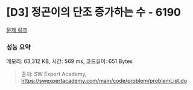 # [D3] 정곤이의 단조 증가하는 수 - 6190 

[문제 링크](https://swexpertacademy.com/main/code/problem/problemDetail.do?contestProbId=AWcPjEuKAFgDFAU4) 

### 성능 요약

메모리: 63,312 KB, 시간: 569 ms, 코드길이: 651 Bytes



> 출처: SW Expert Academy, https://swexpertacademy.com/main/code/problem/problemList.do